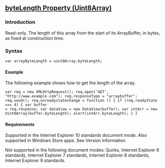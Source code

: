 ## [byteLength Property (Uint8Array)](byteLength-Property__Uint8Array.html)

### Introduction 

 Read-only. The length of this array from the start of its ArrayBuffer, in bytes, as fixed at construction time.

### Syntax 

```
var arrayByteLength = uint8Array.byteLength;
```

#### Example 

<p xmlns:util="util">
  The following example shows how to get the length of the array.
</p>

```
var req = new XMLHttpRequest(); req.open('GET', "http://www.example.com"); req.responseType = "arraybuffer"; req.send(); req.onreadystatechange = function () { if (req.readyState === 4) { var buffer
= req.response; var dataView = new DataView(buffer); var intArr = new Uint8Array(buffer.byteLength); alert(intArr.byteLength); } }
```

#### Requirements 

<div id="requirementsTitleSection" class="section" name="collapseableSection" style="">
  <p xmlns:util="util"></p>
  <p>
    Supported in the Internet Explorer 10 standards document mode. Also supported in Windows Store apps. See Version Information.
  </p>
  <p>
    Not supported in the following document modes: Quirks, Internet Explorer 6 standards, Internet Explorer 7 standards, Internet Explorer 8 standards, Internet Explorer 9 standards.
  </p>
</div>

